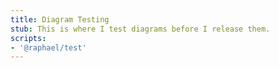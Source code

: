 ```yaml
---
title: Diagram Testing
stub: This is where I test diagrams before I release them.
scripts:
- '@raphael/test'
---
```


<div class="test"></div>
